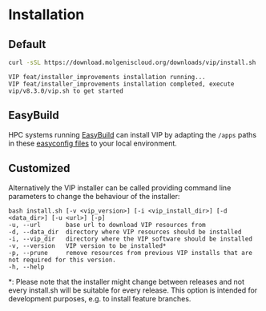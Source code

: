 # Installation

## Default

```bash
curl -sSL https://download.molgeniscloud.org/downloads/vip/install.sh | bash
```

```
VIP feat/installer_improvements installation running...
VIP feat/installer_improvements installation completed, execute vip/v8.3.0/vip.sh to get started
```

## EasyBuild

HPC systems running [EasyBuild](https://easybuild.io/) can install VIP by adapting the `/apps` paths in
these [easyconfig files](https://github.com/molgenis/take-it-easyconfigs/tree/main/v/vip) to your local environment.

## Customized

Alternatively the VIP installer can be called providing command line parameters to change the behaviour of the
installer:

```
bash install.sh [-v <vip_version>] [-i <vip_install_dir>] [-d <data_dir>] [-u <url>] [-p]
-u, --url       base url to download VIP resources from
-d, --data_dir  directory where VIP resources should be installed
-i, --vip_dir   directory where the VIP software should be installed
-v, --version   VIP version to be installed*
-p, --prune     remove resources from previous VIP installs that are not required for this version.
-h, --help
```

*: Please note that the installer might change between releases and not every install.sh will be suitable for every
release.
This option is intended for development purposes, e.g. to install feature branches.